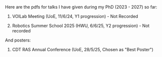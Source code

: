 Here are the pdfs for talks I have given during my PhD (2023 - 2027) so far:

1. VOILab Meeting (UoE, 11/6/24, Y1 progression) - Not Recorded

2. Robotics Summer School 2025 (HWU, 6/6/25, Y2 progression) - Not recorded

And posters:

1. CDT RAS Annual Conference (UoE, 28/5/25, Chosen as "Best Poster")
